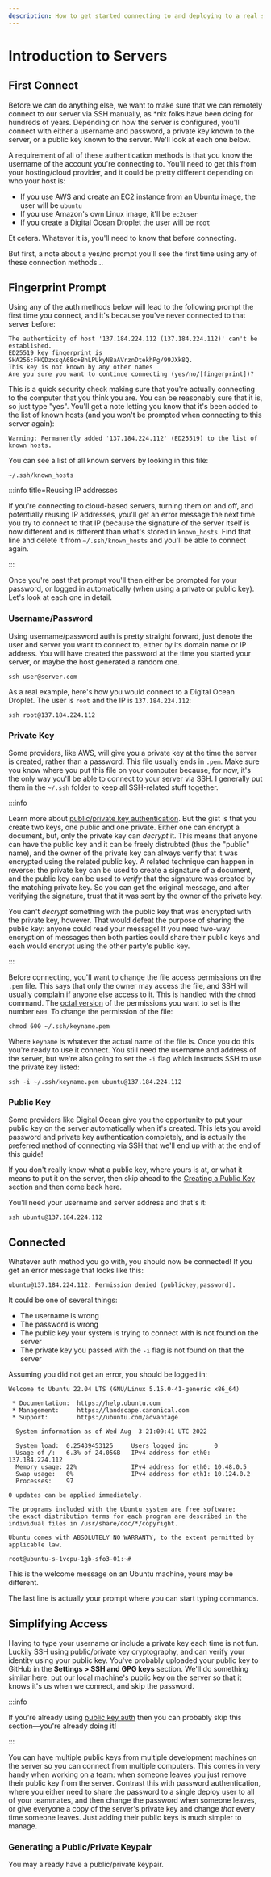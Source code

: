 ```yaml
---
description: How to get started connecting to and deploying to a real server
---
```


# Introduction to Servers

## First Connect

Before we can do anything else, we want to make sure that we can remotely connect to our server via SSH manually, as *nix folks have been doing for hundreds of years. Depending on how the server is configured, you'll connect with either a username and password, a private key known to the server, or a public key known to the server. We'll look at each one below.

A requirement of all of these authentication methods is that you know the username of the account you're connecting to. You'll need to get this from your hosting/cloud provider, and it could be pretty different depending on who your host is:

* If you use AWS and create an EC2 instance from an Ubuntu image, the user will be `ubuntu`
* If you use Amazon's own Linux image, it'll be `ec2user`
* If you create a Digital Ocean Droplet the user will be `root`

Et cetera. Whatever it is, you'll need to know that before connecting.

But first, a note about a yes/no prompt you'll see the first time using any of these connection methods...

## Fingerprint Prompt

Using any of the auth methods below will lead to the following prompt the first time you connect, and it's because you've never connected to that server before:

```
The authenticity of host '137.184.224.112 (137.184.224.112)' can't be established.
ED25519 key fingerprint is SHA256:FHQDzxsqA68c+BhLPUkyN8aAVrznDtekhPg/99JXk8Q.
This key is not known by any other names
Are you sure you want to continue connecting (yes/no/[fingerprint])?
```

This is a quick security check making sure that you're actually connecting to the computer that you think you are. You can be reasonably sure that it is, so just type "yes". You'll get a note letting you know that it's been added to the list of known hosts (and you won't be prompted when connecting to this server again):

```
Warning: Permanently added '137.184.224.112' (ED25519) to the list of known hosts.
```

You can see a list of all known servers by looking in this file:

```
~/.ssh/known_hosts
```

:::info title=Reusing IP addresses

If you're connecting to cloud-based servers, turning them on and off, and potentially reusing IP addresses, you'll get an error message the next time you try to connect to that IP (because the signature of the server itself is now different and is different than what's stored in `known_hosts`. Find that line and delete it from `~/.ssh/known_hosts` and you'll be able to connect again.

:::

Once you're past that prompt you'll then either be prompted for your password, or logged in automatically (when using a private or public key). Let's look at each one in detail.

### Username/Password

Using username/password auth is pretty straight forward, just denote the user and server you want to connect to, either by its domain name or IP address. You will have created the password at the time you started your server, or maybe the host generated a random one.

```
ssh user@server.com
```

As a real example, here's how you would connect to a Digital Ocean Droplet. The user is `root` and the IP is `137.184.224.112`:

```
ssh root@137.184.224.112
```

### Private Key

Some providers, like AWS, will give you a private key at the time the server is created, rather than a password. This file usually ends in `.pem`. Make sure you know where you put this file on your computer because, for now, it's the only way you'll be able to connect to your server via SSH. I generally put them in the `~/.ssh` folder to keep all SSH-related stuff together.

:::info

Learn more about [public/private key authentication](https://www.ssh.com/academy/ssh/public-key-authentication). But the gist is that you create two keys, one public and one private. Either one can encrypt a document, but, only the private key can *decrypt* it. This means that anyone can have the public key and it can be freely distrubted (thus the "public" name), and the owner of the private key can always verify that it was encrypted using the related public key. A related technique can happen in reverse: the private key can be used to create a signature of a document, and the public key can be used to *verify* that the signature was created by the matching private key. So you can get the original message, and after verifying the signature, trust that it was sent by the owner of the private key.

You can't *decrypt* something with the public key that was encrypted with the private key, however. That would defeat the purpose of sharing the public key: anyone could read your message! If you need two-way encryption of messages then both parties could share their public keys and each would encrypt using the other party's public key.

:::

Before connecting, you'll want to change the file access permissions on the `.pem` file. This says that only the owner may access the file, and SSH will usually complain if anyone else access to it. This is handled with the `chmod` command. The [octal version](https://chmodcommand.com/chmod-600/) of the permissions you want to set is the number `600`. To change the permission of the file:

`chmod 600 ~/.ssh/keyname.pem`

Where `keyname` is whatever the actual name of the file is. Once you do this you're ready to use it connect. You still need the username and address of the server, but we're also going to set the `-i` flag which instructs SSH to use the private key listed:

```
ssh -i ~/.ssh/keyname.pem ubuntu@137.184.224.112
```

### Public Key

Some providers like Digital Ocean give you the opportunity to put your public key on the server automatically when it's created. This lets you avoid password and private key authentication completely, and is actually the preferred method of connecting via SSH that we'll end up with at the end of this guide!

If you don't really know what a public key, where yours is at, or what it means to put it on the server, then skip ahead to the [Creating a Public Key](#creating-a-public-key) section and then come back here.

You'll need your username and server address and that's it:

```
ssh ubuntu@137.184.224.112
```

## Connected

Whatever auth method you go with, you should now be connected! If you get an error message that looks like this:

```
ubuntu@137.184.224.112: Permission denied (publickey,password).
```

It could be one of several things:

* The username is wrong
* The password is wrong
* The public key your system is trying to connect with is not found on the server
* The private key you passed with the `-i` flag is not found on that the server

Assuming you did not get an error, you should be logged in:

```
Welcome to Ubuntu 22.04 LTS (GNU/Linux 5.15.0-41-generic x86_64)

 * Documentation:  https://help.ubuntu.com
 * Management:     https://landscape.canonical.com
 * Support:        https://ubuntu.com/advantage

  System information as of Wed Aug  3 21:09:41 UTC 2022

  System load:  0.25439453125     Users logged in:       0
  Usage of /:   6.3% of 24.05GB   IPv4 address for eth0: 137.184.224.112
  Memory usage: 22%               IPv4 address for eth0: 10.48.0.5
  Swap usage:   0%                IPv4 address for eth1: 10.124.0.2
  Processes:    97

0 updates can be applied immediately.

The programs included with the Ubuntu system are free software;
the exact distribution terms for each program are described in the
individual files in /usr/share/doc/*/copyright.

Ubuntu comes with ABSOLUTELY NO WARRANTY, to the extent permitted by
applicable law.

root@ubuntu-s-1vcpu-1gb-sfo3-01:~#
```

This is the welcome message on an Ubuntu machine, yours may be different.

The last line is actually your prompt where you can start typing commands.

## Simplifying Access

Having to type your username or include a private key each time is not fun. Luckily SSH using public/private key cryptography, and can verify your identity using your public key. You've probably uploaded your public key to GitHub in the **Settings > SSH and GPG keys** section. We'll do something similar here: put our local machine's public key on the server so that it knows it's us when we connect, and skip the password.

:::info

If you're already using [public key auth](#public-key) then you can probably skip this section—you're already doing it!

:::

You can have multiple public keys from multiple development machines on the server so you can connect from multiple computers. This comes in very handy when working on a team: when someone leaves you just remove their public key from the server. Contrast this with password authentication, where you either need to share the password to a single deploy user to all of your teammates, and then change the password when someone leaves, or give everyone a copy of the server's private key and change *that* every time someone leaves. Just adding their public keys is much simpler to manage.

### Generating a Public/Private Keypair

You may already have a public/private keypair.
